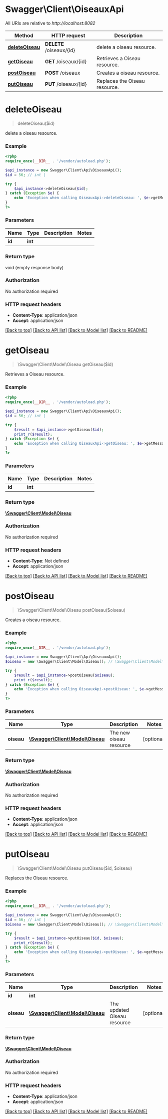 # Swagger\Client\OiseauxApi

All URIs are relative to *http://localhost:8082*

Method | HTTP request | Description
------------- | ------------- | -------------
[**deleteOiseau**](OiseauxApi.md#deleteOiseau) | **DELETE** /oiseaux/{id} | delete a oiseau resource.
[**getOiseau**](OiseauxApi.md#getOiseau) | **GET** /oiseaux/{id} | Retrieves a Oiseau resource.
[**postOiseau**](OiseauxApi.md#postOiseau) | **POST** /oiseaux | Creates a oiseau resource.
[**putOiseau**](OiseauxApi.md#putOiseau) | **PUT** /oiseaux/{id} | Replaces the Oiseau resource.


# **deleteOiseau**
> deleteOiseau($id)

delete a oiseau resource.

### Example
```php
<?php
require_once(__DIR__ . '/vendor/autoload.php');

$api_instance = new Swagger\Client\Api\OiseauxApi();
$id = 56; // int | 

try {
    $api_instance->deleteOiseau($id);
} catch (Exception $e) {
    echo 'Exception when calling OiseauxApi->deleteOiseau: ', $e->getMessage(), PHP_EOL;
}
?>
```

### Parameters

Name | Type | Description  | Notes
------------- | ------------- | ------------- | -------------
 **id** | **int**|  |

### Return type

void (empty response body)

### Authorization

No authorization required

### HTTP request headers

 - **Content-Type**: application/json
 - **Accept**: application/json

[[Back to top]](#) [[Back to API list]](../../README.md#documentation-for-api-endpoints) [[Back to Model list]](../../README.md#documentation-for-models) [[Back to README]](../../README.md)

# **getOiseau**
> \Swagger\Client\Model\Oiseau getOiseau($id)

Retrieves a Oiseau resource.

### Example
```php
<?php
require_once(__DIR__ . '/vendor/autoload.php');

$api_instance = new Swagger\Client\Api\OiseauxApi();
$id = 56; // int | 

try {
    $result = $api_instance->getOiseau($id);
    print_r($result);
} catch (Exception $e) {
    echo 'Exception when calling OiseauxApi->getOiseau: ', $e->getMessage(), PHP_EOL;
}
?>
```

### Parameters

Name | Type | Description  | Notes
------------- | ------------- | ------------- | -------------
 **id** | **int**|  |

### Return type

[**\Swagger\Client\Model\Oiseau**](../Model/Oiseau.md)

### Authorization

No authorization required

### HTTP request headers

 - **Content-Type**: Not defined
 - **Accept**: application/json

[[Back to top]](#) [[Back to API list]](../../README.md#documentation-for-api-endpoints) [[Back to Model list]](../../README.md#documentation-for-models) [[Back to README]](../../README.md)

# **postOiseau**
> \Swagger\Client\Model\Oiseau postOiseau($oiseau)

Creates a oiseau resource.

### Example
```php
<?php
require_once(__DIR__ . '/vendor/autoload.php');

$api_instance = new Swagger\Client\Api\OiseauxApi();
$oiseau = new \Swagger\Client\Model\Oiseau(); // \Swagger\Client\Model\Oiseau | The new oiseau resource

try {
    $result = $api_instance->postOiseau($oiseau);
    print_r($result);
} catch (Exception $e) {
    echo 'Exception when calling OiseauxApi->postOiseau: ', $e->getMessage(), PHP_EOL;
}
?>
```

### Parameters

Name | Type | Description  | Notes
------------- | ------------- | ------------- | -------------
 **oiseau** | [**\Swagger\Client\Model\Oiseau**](../Model/Oiseau.md)| The new oiseau resource | [optional]

### Return type

[**\Swagger\Client\Model\Oiseau**](../Model/Oiseau.md)

### Authorization

No authorization required

### HTTP request headers

 - **Content-Type**: application/json
 - **Accept**: application/json

[[Back to top]](#) [[Back to API list]](../../README.md#documentation-for-api-endpoints) [[Back to Model list]](../../README.md#documentation-for-models) [[Back to README]](../../README.md)

# **putOiseau**
> \Swagger\Client\Model\Oiseau putOiseau($id, $oiseau)

Replaces the Oiseau resource.

### Example
```php
<?php
require_once(__DIR__ . '/vendor/autoload.php');

$api_instance = new Swagger\Client\Api\OiseauxApi();
$id = 56; // int | 
$oiseau = new \Swagger\Client\Model\Oiseau(); // \Swagger\Client\Model\Oiseau | The updated Oiseau resource

try {
    $result = $api_instance->putOiseau($id, $oiseau);
    print_r($result);
} catch (Exception $e) {
    echo 'Exception when calling OiseauxApi->putOiseau: ', $e->getMessage(), PHP_EOL;
}
?>
```

### Parameters

Name | Type | Description  | Notes
------------- | ------------- | ------------- | -------------
 **id** | **int**|  |
 **oiseau** | [**\Swagger\Client\Model\Oiseau**](../Model/Oiseau.md)| The updated Oiseau resource | [optional]

### Return type

[**\Swagger\Client\Model\Oiseau**](../Model/Oiseau.md)

### Authorization

No authorization required

### HTTP request headers

 - **Content-Type**: application/json
 - **Accept**: application/json

[[Back to top]](#) [[Back to API list]](../../README.md#documentation-for-api-endpoints) [[Back to Model list]](../../README.md#documentation-for-models) [[Back to README]](../../README.md)


